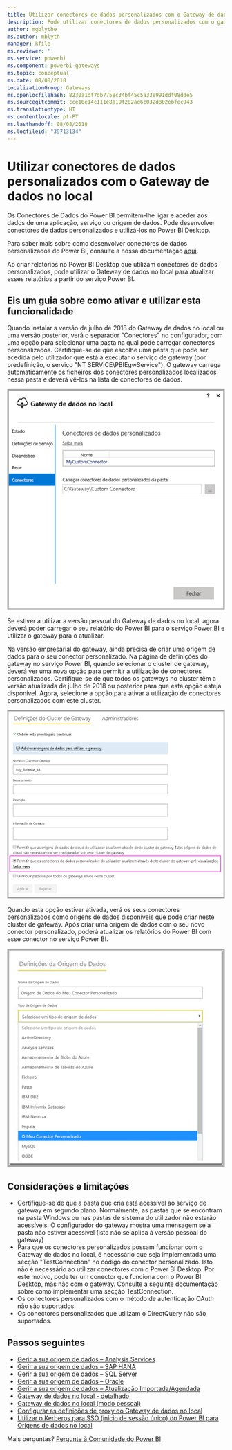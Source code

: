 ```yaml
---
title: Utilizar conectores de dados personalizados com o Gateway de dados no local
description: Pode utilizar conectores de dados personalizados com o gateway de dados no local.
author: mgblythe
ms.author: mblyth
manager: kfile
ms.reviewer: ''
ms.service: powerbi
ms.component: powerbi-gateways
ms.topic: conceptual
ms.date: 08/08/2018
LocalizationGroup: Gateways
ms.openlocfilehash: 8230a1df7db7758c34bf45c5a33e991ddf08dde5
ms.sourcegitcommit: cce10e14c111e8a19f282ad6c032d802ebfec943
ms.translationtype: HT
ms.contentlocale: pt-PT
ms.lasthandoff: 08/08/2018
ms.locfileid: "39713134"
---
```

# <a name="use-custom-data-connectors-with-the-on-premises-data-gateway"></a>Utilizar conectores de dados personalizados com o Gateway de dados no local

Os Conectores de Dados do Power BI permitem-lhe ligar e aceder aos dados de uma aplicação, serviço ou origem de dados. Pode desenvolver conectores de dados personalizados e utilizá-los no Power BI Desktop.

Para saber mais sobre como desenvolver conectores de dados personalizados do Power BI, consulte a nossa documentação [aqui](http://aka.ms/dataconnectors).

Ao criar relatórios no Power BI Desktop que utilizam conectores de dados personalizados, pode utilizar o Gateway de dados no local para atualizar esses relatórios a partir do serviço Power BI.

## <a name="here-is-a-guide-on-how-to-enable-and-use-this-capability"></a>Eis um guia sobre como ativar e utilizar esta funcionalidade

Quando instalar a versão de julho de 2018 do Gateway de dados no local ou uma versão posterior, verá o separador "Conectores" no configurador, com uma opção para selecionar uma pasta na qual pode carregar conectores personalizados. Certifique-se de que escolhe uma pasta que pode ser acedida pelo utilizador que está a executar o serviço de gateway (por predefinição, o serviço "NT SERVICE\PBIEgwService"). O gateway carrega automaticamente os ficheiros dos conectores personalizados localizados nessa pasta e deverá vê-los na lista de conectores de dados.

![Conector personalizado 1](media/service-gateway-custom-connectors/gateway-onprem-customconnector1.png)

Se estiver a utilizar a versão pessoal do Gateway de dados no local, agora deverá poder carregar o seu relatório do Power BI para o serviço Power BI e utilizar o gateway para o atualizar.

Na versão empresarial do gateway, ainda precisa de criar uma origem de dados para o seu conector personalizado. Na página de definições do gateway no serviço Power BI, quando selecionar o cluster de gateway, deverá ver uma nova opção para permitir a utilização de conectores personalizados. Certifique-se de que todos os gateways no cluster têm a versão atualizada de julho de 2018 ou posterior para que esta opção esteja disponível. Agora, selecione a opção para ativar a utilização de conectores personalizados com este cluster.

![Conector personalizado 2](media/service-gateway-custom-connectors/gateway-onprem-customconnector2.png)

Quando esta opção estiver ativada, verá os seus conectores personalizados como origens de dados disponíveis que pode criar neste cluster de gateway. Após criar uma origem de dados com o seu novo conector personalizado, poderá atualizar os relatórios do Power BI com esse conector no serviço Power BI.

![Conector personalizado 3](media/service-gateway-custom-connectors/gateway-onprem-customconnector3.png)

## <a name="considerations-and-limitations"></a>Considerações e limitações

* Certifique-se de que a pasta que cria está acessível ao serviço de gateway em segundo plano. Normalmente, as pastas que se encontram na pasta Windows ou nas pastas de sistema do utilizador não estarão acessíveis. O configurador do gateway mostra uma mensagem se a pasta não estiver acessível (isto não se aplica à versão pessoal do gateway)
* Para que os conectores personalizados possam funcionar com o Gateway de dados no local, é necessário que seja implementada uma secção "TestConnection" no código do conector personalizado. Isto não é necessário ao utilizar conectores com o Power BI Desktop. Por este motivo, pode ter um conector que funciona com o Power BI Desktop, mas não com o gateway. Consulte a seguinte [documentação](https://github.com/Microsoft/DataConnectors/blob/master/docs/m-extensions.md#implementing-testconnection-for-gateway-support) sobre como implementar uma secção TestConnection.
* Os conectores personalizados com o método de autenticação OAuth não são suportados.
* Os conectores personalizados que utilizam o DirectQuery não são suportados.

## <a name="next-steps"></a>Passos seguintes

* [Gerir a sua origem de dados – Analysis Services](service-gateway-enterprise-manage-ssas.md)  
* [Gerir a sua origem de dados – SAP HANA](service-gateway-enterprise-manage-sap.md)  
* [Gerir a sua origem de dados – SQL Server](service-gateway-enterprise-manage-sql.md)  
* [Gerir a sua origem de dados – Oracle](service-gateway-onprem-manage-oracle.md)  
* [Gerir a sua origem de dados – Atualização Importada/Agendada](service-gateway-enterprise-manage-scheduled-refresh.md)  
* [Gateway de dados no local - detalhado](service-gateway-onprem-indepth.md)  
* [Gateway de dados no local (modo pessoal)](service-gateway-personal-mode.md)
* [Configurar as definições de proxy do Gateway de dados no local](service-gateway-proxy.md)  
* [Utilizar o Kerberos para SSO (início de sessão único) do Power BI para Origens de dados no local](service-gateway-kerberos-for-sso-pbi-to-on-premises-data.md)  

Mais perguntas? [Pergunte à Comunidade do Power BI](http://community.powerbi.com/)
